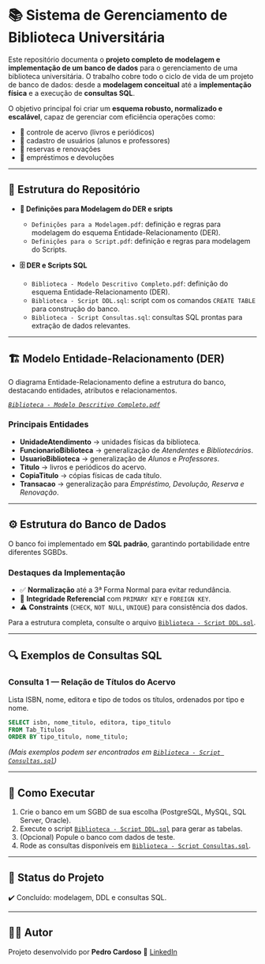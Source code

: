 # 📚 Sistema de Gerenciamento de Biblioteca Universitária

Este repositório documenta o **projeto completo de modelagem e implementação de um banco de dados** para o gerenciamento de uma biblioteca universitária.
O trabalho cobre todo o ciclo de vida de um projeto de banco de dados: desde a **modelagem conceitual** até a **implementação física** e a execução de **consultas SQL**.

O objetivo principal foi criar um **esquema robusto, normalizado e escalável**, capaz de gerenciar com eficiência operações como:

* 📖 controle de acervo (livros e periódicos)
* 👥 cadastro de usuários (alunos e professores)
* 📌 reservas e renovações
* 🔄 empréstimos e devoluções

---

## 📂 Estrutura do Repositório

* **📘 Definições para Modelagem do DER e sripts**

  * `Definições para a Modelagem.pdf`: definição e regras para modelagem do esquema Entidade-Relacionamento (DER).
  * `Definições para o Script.pdf`: definição e regras para modelagem do Scripts.

* **🗄️ DER e Scripts SQL**

  * `Biblioteca - Modelo Descritivo Completo.pdf`: definição do esquema Entidade-Relacionamento (DER).
  * `Biblioteca - Script DDL.sql`: script com os comandos `CREATE TABLE` para construção do banco.
  * `Biblioteca - Script Consultas.sql`: consultas SQL prontas para extração de dados relevantes.

---

## 🏗️ Modelo Entidade-Relacionamento (DER)

O diagrama Entidade-Relacionamento define a estrutura do banco, destacando entidades, atributos e relacionamentos.

*[`Biblioteca - Modelo Descritivo Completo.pdf`](Biblioteca%20-%20Modelo%20Descritivo%20Completo.pdf)*

### Principais Entidades

* **UnidadeAtendimento** → unidades físicas da biblioteca.
* **FuncionarioBiblioteca** → generalização de *Atendentes* e *Bibliotecários*.
* **UsuarioBiblioteca** → generalização de *Alunos* e *Professores*.
* **Titulo** → livros e periódicos do acervo.
* **CopiaTitulo** → cópias físicas de cada título.
* **Transacao** → generalização para *Empréstimo, Devolução, Reserva e Renovação*.

---

## ⚙️ Estrutura do Banco de Dados

O banco foi implementado em **SQL padrão**, garantindo portabilidade entre diferentes SGBDs.

### Destaques da Implementação

* ✅ **Normalização** até a 3ª Forma Normal para evitar redundância.
* 🔑 **Integridade Referencial** com `PRIMARY KEY` e `FOREIGN KEY`.
* ⚠️ **Constraints** (`CHECK`, `NOT NULL`, `UNIQUE`) para consistência dos dados.

Para a estrutura completa, consulte o arquivo [`Biblioteca - Script DDL.sql`](Biblioteca%20-%20Script%20DDL.sql).

---

## 🔍 Exemplos de Consultas SQL

### Consulta 1 — Relação de Títulos do Acervo

Lista ISBN, nome, editora e tipo de todos os títulos, ordenados por tipo e nome.

```sql
SELECT isbn, nome_titulo, editora, tipo_titulo
FROM Tab_Titulos
ORDER BY tipo_titulo, nome_titulo;
```

*(Mais exemplos podem ser encontrados em [`Biblioteca - Script Consultas.sql`](Biblioteca%20-%20Script%20Consultas.sql))*

---

## 🚀 Como Executar

1. Crie o banco em um SGBD de sua escolha (PostgreSQL, MySQL, SQL Server, Oracle).
2. Execute o script [`Biblioteca - Script DDL.sql`](Biblioteca%20-%20Script%20DDL.sql) para gerar as tabelas.
3. (Opcional) Popule o banco com dados de teste.
4. Rode as consultas disponíveis em [`Biblioteca - Script Consultas.sql`](Biblioteca%20-%20Script%20Consultas.sql).

---

## 📌 Status do Projeto

✔️ Concluído: modelagem, DDL e consultas SQL.

---

## 👨‍💻 Autor

Projeto desenvolvido por **Pedro Cardoso**
📎 [LinkedIn](https://www.linkedin.com/in/printf-pedro-c/)

